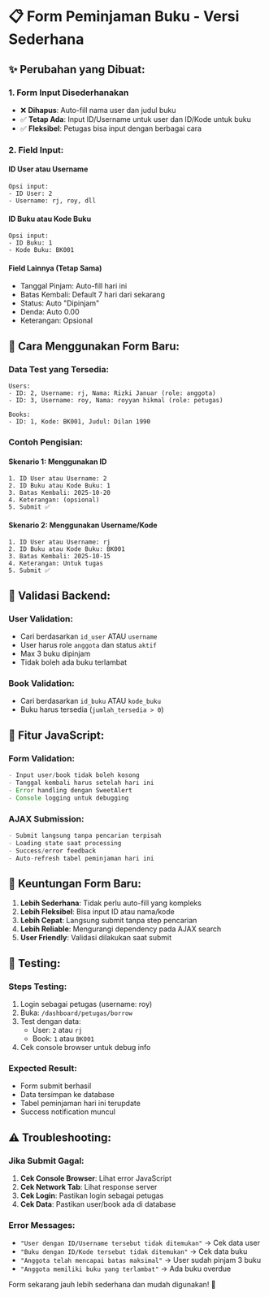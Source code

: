 # 📋 Form Peminjaman Buku - Versi Sederhana

## ✨ **Perubahan yang Dibuat:**

### **1. Form Input Disederhanakan**
- ❌ **Dihapus**: Auto-fill nama user dan judul buku
- ✅ **Tetap Ada**: Input ID/Username untuk user dan ID/Kode untuk buku
- ✅ **Fleksibel**: Petugas bisa input dengan berbagai cara

### **2. Field Input:**

#### **ID User atau Username**
```
Opsi input:
- ID User: 2
- Username: rj, roy, dll
```

#### **ID Buku atau Kode Buku** 
```
Opsi input:
- ID Buku: 1
- Kode Buku: BK001
```

#### **Field Lainnya (Tetap Sama)**
- Tanggal Pinjam: Auto-fill hari ini
- Batas Kembali: Default 7 hari dari sekarang
- Status: Auto "Dipinjam"  
- Denda: Auto 0.00
- Keterangan: Opsional

## 🎯 **Cara Menggunakan Form Baru:**

### **Data Test yang Tersedia:**
```
Users:
- ID: 2, Username: rj, Nama: Rizki Januar (role: anggota)
- ID: 3, Username: roy, Nama: royyan hikmal (role: petugas)

Books:
- ID: 1, Kode: BK001, Judul: Dilan 1990
```

### **Contoh Pengisian:**

#### **Skenario 1: Menggunakan ID**
```
1. ID User atau Username: 2
2. ID Buku atau Kode Buku: 1
3. Batas Kembali: 2025-10-20
4. Keterangan: (opsional)
5. Submit ✅
```

#### **Skenario 2: Menggunakan Username/Kode**
```
1. ID User atau Username: rj
2. ID Buku atau Kode Buku: BK001
3. Batas Kembali: 2025-10-15
4. Keterangan: Untuk tugas
5. Submit ✅
```

## 🔧 **Validasi Backend:**

### **User Validation:**
- Cari berdasarkan `id_user` ATAU `username`
- User harus role `anggota` dan status `aktif`
- Max 3 buku dipinjam
- Tidak boleh ada buku terlambat

### **Book Validation:**
- Cari berdasarkan `id_buku` ATAU `kode_buku`
- Buku harus tersedia (`jumlah_tersedia > 0`)

## 📱 **Fitur JavaScript:**

### **Form Validation:**
```javascript
- Input user/book tidak boleh kosong
- Tanggal kembali harus setelah hari ini
- Error handling dengan SweetAlert
- Console logging untuk debugging
```

### **AJAX Submission:**
```javascript
- Submit langsung tanpa pencarian terpisah
- Loading state saat processing
- Success/error feedback
- Auto-refresh tabel peminjaman hari ini
```

## 🚀 **Keuntungan Form Baru:**

1. **Lebih Sederhana**: Tidak perlu auto-fill yang kompleks
2. **Lebih Fleksibel**: Bisa input ID atau nama/kode
3. **Lebih Cepat**: Langsung submit tanpa step pencarian
4. **Lebih Reliable**: Mengurangi dependency pada AJAX search
5. **User Friendly**: Validasi dilakukan saat submit

## 🧪 **Testing:**

### **Steps Testing:**
1. Login sebagai petugas (username: roy)
2. Buka: `/dashboard/petugas/borrow`
3. Test dengan data:
   - User: `2` atau `rj`
   - Book: `1` atau `BK001`
4. Cek console browser untuk debug info

### **Expected Result:**
- Form submit berhasil
- Data tersimpan ke database
- Tabel peminjaman hari ini terupdate
- Success notification muncul

## ⚠️ **Troubleshooting:**

### **Jika Submit Gagal:**
1. **Cek Console Browser**: Lihat error JavaScript
2. **Cek Network Tab**: Lihat response server
3. **Cek Login**: Pastikan login sebagai petugas
4. **Cek Data**: Pastikan user/book ada di database

### **Error Messages:**
- `"User dengan ID/Username tersebut tidak ditemukan"` → Cek data user
- `"Buku dengan ID/Kode tersebut tidak ditemukan"` → Cek data buku  
- `"Anggota telah mencapai batas maksimal"` → User sudah pinjam 3 buku
- `"Anggota memiliki buku yang terlambat"` → Ada buku overdue

Form sekarang jauh lebih sederhana dan mudah digunakan! 🎉
